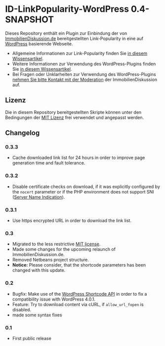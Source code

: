 ID-LinkPopularity-WordPress 0.4-SNAPSHOT
========================================

Dieses Repository enthält ein Plugin zur Einbindung der von
[ImmobilienDiskussion.de](https://immobiliendiskussion.de) bereitgestellten
Link-Popularity in eine auf [WordPress](https://de.wordpress.org/) basierende
Webseite.

-   Allgemeine Informationen zur Link-Popularity finden Sie
    [in diesem Wissensartikel](https://immobiliendiskussion.de/wiki/idisk-link-popularity).
-   Weitere Informationen zur Verwendung des WordPress-Plugins finden Sie
    [in diesem Wissensartikel](https://immobiliendiskussion.de/wiki/idisk-link-popularity-wordpress).
-   Bei Fragen oder Unklarheiten zur Verwendung des WordPress-Plugins
    [nehmen Sie bitte Kontakt mit der Moderation](https://immobiliendiskussion.de/contact)
    der ImmobilienDiskussion auf.

Lizenz
------

Die in diesem Repository bereitgestellten Skripte können unter den Bedingungen
der [MIT Lizenz](https://opensource.org/licenses/MIT) frei verwendet und
angepasst werden.

Changelog
---------

### 0.3.3

-   Cache downloaded link list for 24 hours in order to improve page generation
    time and fault tolerance.

### 0.3.2

-   Disable certificate checks on download, if it was explicitly configured by
    the `nocert` parameter or if the PHP environment does not support SNI
    ([Server Name Indication](https://en.wikipedia.org/wiki/Server_Name_Indication)).

### 0.3.1

-   Use https encrypted URL in order to download the link list.

### 0.3

-   Migrated to the less restrictive [MIT license](https://opensource.org/licenses/MIT).
-   Made some changes for the upcoming relaunch of ImmobilienDiskussion.de.
-   Removed Netbeans project structure.
-   **Notice:** Please consider, that the shortcode parameters has been changed
    with this update.

### 0.2

-   Bugfix: Make use of the [WordPress Shortcode API](http://codex.wordpress.org/Shortcode_API) in order to fix a compatibility issue with WordPress 4.0.1.
-   Feature: Try to download content via cURL, if `allow_url_fopen` is disabled.
-   made some syntax fixes

### 0.1

-   First public release
